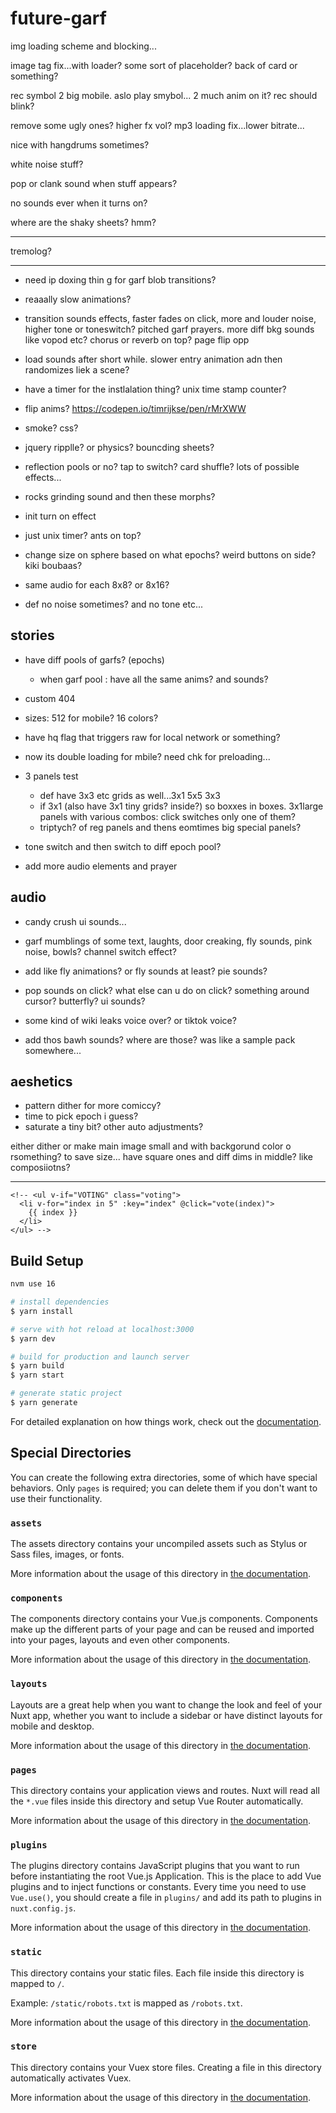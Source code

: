 # future-garf

img loading scheme and blocking...

image tag fix...with loader? some sort of placeholder? back of card or something?

rec symbol 2 big mobile. aslo play smybol... 2 much anim on it? rec should blink?

remove some ugly ones? higher fx vol? mp3 loading fix...lower bitrate...

nice with hangdrums sometimes?

white noise stuff?

pop or clank sound when stuff appears?

no sounds ever when it turns on?

where are the shaky sheets? hmm?

---

tremolog?

---

- need ip doxing thin g for garf blob transitions?

- reaaally slow animations?
- transition sounds effects, faster fades on click, more and louder noise, higher tone or toneswitch? pitched garf prayers. more diff bkg sounds like vopod etc? chorus or reverb on top? page flip opp

- load sounds after short while. slower entry animation adn then randomizes liek a scene?
- have a timer for the instlalation thing? unix time stamp counter?

- flip anims? https://codepen.io/timrijkse/pen/rMrXWW
- smoke? css?

- jquery ripplle? or physics? bouncding sheets?

- reflection pools or no? tap to switch? card shuffle? lots of possible effects...

- rocks grinding sound and then these morphs?

- init turn on effect
- just unix timer? ants on top?

- change size on sphere based on what epochs? weird buttons on side? kiki boubaas?

- same audio for each 8x8? or 8x16?

- def no noise sometimes?
  and no tone etc...

## stories

- have diff pools of garfs? (epochs)
  - when garf pool : have all the same anims? and sounds?
- custom 404
- sizes: 512 for mobile? 16 colors?
- have hq flag that triggers raw for local network or something?
- now its double loading for mbile? need chk for preloading...

- 3 panels test

  - def have 3x3 etc grids as well...3x1 5x5 3x3
  - if 3x1 (also have 3x1 tiny grids? inside?) so boxxes in boxes. 3x1large panels with various combos: click switches only one of them?
  - triptych? of reg panels and thens eomtimes big special panels?

- tone switch and then switch to diff epoch pool?

- add more audio elements and prayer

## audio

- candy crush ui sounds...
- garf mumblings of some text, laughts, door creaking, fly sounds, pink noise, bowls? channel switch effect?
- add like fly animations? or fly sounds at least? pie sounds?
- pop sounds on click? what else can u do on click? something around cursor? butterfly? ui sounds?

- some kind of wiki leaks voice over? or tiktok voice?

- add thos bawh sounds? where are those? was like a sample pack somewhere...

## aeshetics

- pattern dither for more comiccy?
- time to pick epoch i guess?
- saturate a tiny bit? other auto adjustments?

either dither or make main image small and with backgorund color o rsomething? to save size...
have square ones and diff dims in middle? like composiiotns?

---

    <!-- <ul v-if="VOTING" class="voting">
      <li v-for="index in 5" :key="index" @click="vote(index)">
        {{ index }}
      </li>
    </ul> -->

## Build Setup


```bash
nvm use 16

# install dependencies
$ yarn install

# serve with hot reload at localhost:3000
$ yarn dev

# build for production and launch server
$ yarn build
$ yarn start

# generate static project
$ yarn generate
```

For detailed explanation on how things work, check out the [documentation](https://nuxtjs.org).

## Special Directories

You can create the following extra directories, some of which have special behaviors. Only `pages` is required; you can delete them if you don't want to use their functionality.

### `assets`

The assets directory contains your uncompiled assets such as Stylus or Sass files, images, or fonts.

More information about the usage of this directory in [the documentation](https://nuxtjs.org/docs/2.x/directory-structure/assets).

### `components`

The components directory contains your Vue.js components. Components make up the different parts of your page and can be reused and imported into your pages, layouts and even other components.

More information about the usage of this directory in [the documentation](https://nuxtjs.org/docs/2.x/directory-structure/components).

### `layouts`

Layouts are a great help when you want to change the look and feel of your Nuxt app, whether you want to include a sidebar or have distinct layouts for mobile and desktop.

More information about the usage of this directory in [the documentation](https://nuxtjs.org/docs/2.x/directory-structure/layouts).

### `pages`

This directory contains your application views and routes. Nuxt will read all the `*.vue` files inside this directory and setup Vue Router automatically.

More information about the usage of this directory in [the documentation](https://nuxtjs.org/docs/2.x/get-started/routing).

### `plugins`

The plugins directory contains JavaScript plugins that you want to run before instantiating the root Vue.js Application. This is the place to add Vue plugins and to inject functions or constants. Every time you need to use `Vue.use()`, you should create a file in `plugins/` and add its path to plugins in `nuxt.config.js`.

More information about the usage of this directory in [the documentation](https://nuxtjs.org/docs/2.x/directory-structure/plugins).

### `static`

This directory contains your static files. Each file inside this directory is mapped to `/`.

Example: `/static/robots.txt` is mapped as `/robots.txt`.

More information about the usage of this directory in [the documentation](https://nuxtjs.org/docs/2.x/directory-structure/static).

### `store`

This directory contains your Vuex store files. Creating a file in this directory automatically activates Vuex.

More information about the usage of this directory in [the documentation](https://nuxtjs.org/docs/2.x/directory-structure/store).
